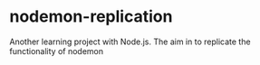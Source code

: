 # nodemon-replication
Another learning project with Node.js. The aim in to replicate the functionality of nodemon
